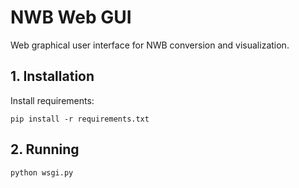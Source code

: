 # NWB Web GUI

Web graphical user interface for NWB conversion and visualization.

## 1. Installation
Install requirements:
```
pip install -r requirements.txt
```

## 2. Running

```
python wsgi.py
```
